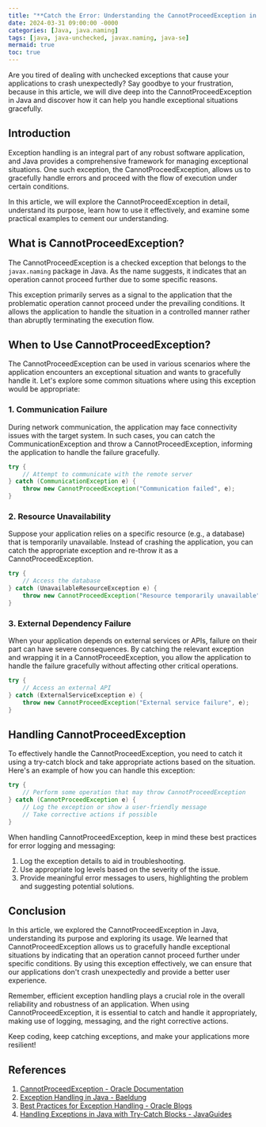 ```yaml
---
title: "**Catch the Error: Understanding the CannotProceedException in Java**"
date: 2024-03-31 09:00:00 -0000
categories: [Java, java.naming]
tags: [java, java-unchecked, javax.naming, java-se]
mermaid: true
toc: true
---
```



Are you tired of dealing with unchecked exceptions that cause your applications to crash unexpectedly? Say goodbye to your frustration, because in this article, we will dive deep into the CannotProceedException in Java and discover how it can help you handle exceptional situations gracefully.

## Introduction

Exception handling is an integral part of any robust software application, and Java provides a comprehensive framework for managing exceptional situations. One such exception, the CannotProceedException, allows us to gracefully handle errors and proceed with the flow of execution under certain conditions.

In this article, we will explore the CannotProceedException in detail, understand its purpose, learn how to use it effectively, and examine some practical examples to cement our understanding.

## What is CannotProceedException?

The CannotProceedException is a checked exception that belongs to the `javax.naming` package in Java. As the name suggests, it indicates that an operation cannot proceed further due to some specific reasons.

This exception primarily serves as a signal to the application that the problematic operation cannot proceed under the prevailing conditions. It allows the application to handle the situation in a controlled manner rather than abruptly terminating the execution flow.

## When to Use CannotProceedException?

The CannotProceedException can be used in various scenarios where the application encounters an exceptional situation and wants to gracefully handle it. Let's explore some common situations where using this exception would be appropriate:

### 1. Communication Failure

During network communication, the application may face connectivity issues with the target system. In such cases, you can catch the CommunicationException and throw a CannotProceedException, informing the application to handle the failure gracefully.

```java
try {
    // Attempt to communicate with the remote server
} catch (CommunicationException e) {
    throw new CannotProceedException("Communication failed", e);
}
```

### 2. Resource Unavailability

Suppose your application relies on a specific resource (e.g., a database) that is temporarily unavailable. Instead of crashing the application, you can catch the appropriate exception and re-throw it as a CannotProceedException.

```java
try {
    // Access the database
} catch (UnavailableResourceException e) {
    throw new CannotProceedException("Resource temporarily unavailable", e);
}
```

### 3. External Dependency Failure

When your application depends on external services or APIs, failure on their part can have severe consequences. By catching the relevant exception and wrapping it in a CannotProceedException, you allow the application to handle the failure gracefully without affecting other critical operations.

```java
try {
    // Access an external API
} catch (ExternalServiceException e) {
    throw new CannotProceedException("External service failure", e);
}
```

## Handling CannotProceedException

To effectively handle the CannotProceedException, you need to catch it using a try-catch block and take appropriate actions based on the situation. Here's an example of how you can handle this exception:

```java
try {
    // Perform some operation that may throw CannotProceedException
} catch (CannotProceedException e) {
    // Log the exception or show a user-friendly message
    // Take corrective actions if possible
}
```

When handling CannotProceedException, keep in mind these best practices for error logging and messaging:

1. Log the exception details to aid in troubleshooting.
2. Use appropriate log levels based on the severity of the issue.
3. Provide meaningful error messages to users, highlighting the problem and suggesting potential solutions.

## Conclusion

In this article, we explored the CannotProceedException in Java, understanding its purpose and exploring its usage. We learned that CannotProceedException allows us to gracefully handle exceptional situations by indicating that an operation cannot proceed further under specific conditions. By using this exception effectively, we can ensure that our applications don't crash unexpectedly and provide a better user experience.

Remember, efficient exception handling plays a crucial role in the overall reliability and robustness of an application. When using CannotProceedException, it is essential to catch and handle it appropriately, making use of logging, messaging, and the right corrective actions.

Keep coding, keep catching exceptions, and make your applications more resilient!

## References
1. [CannotProceedException - Oracle Documentation](https://docs.oracle.com/javase/10/docs/api/javax/naming/CannotProceedException.html)
2. [Exception Handling in Java - Baeldung](https://www.baeldung.com/java-exceptions)
3. [Best Practices for Exception Handling - Oracle Blogs](https://blogs.oracle.com/javamagazine/best-practices-for-exception-handling)
4. [Handling Exceptions in Java with Try-Catch Blocks - JavaGuides](https://www.javaguides.net/2019/03/try-catch-finally-in-java.html)